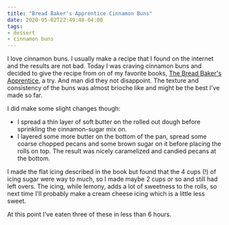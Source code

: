 ```yaml
---
title: "Bread Baker's Apprentice Cinnamon Buns"
date: 2020-05-02T22:49:48-04:00
tags:
- dessert
- cinnamon buns
---
```

I love cinnamon buns. I usually make a recipe that I found on the internet and the results are not bad. Today I was craving cinnamon buns and decided to give the recipe from on of my favorite books, [The Bread Baker's Apprentice](https://www.amazon.ca/Bread-Bakers-Apprentice-15th-Anniversary/dp/1607748657), a try. And man did they not disappoint. The texture and consistency of the buns was almost brioche like and might be the best I've made so far.

I did make some slight changes though:
* I spread a thin layer of soft butter on the rolled out dough before sprinkling the cinnamon-sugar mix on.
* I layered some more butter on the bottom of the pan, spread some coarse chopped pecans and some brown sugar on it before placing the rolls on top. The result was nicely caramelized and candied pecans at the bottom.

I made the flat icing described in the book but found that the 4 cups (!) of icing sugar were way to much, so I made maybe 2 cups or so and still had left overs. The icing, while lemony, adds a lot of sweetness to the rolls, so next time I'll probably make a cream cheese icing which is a little less sweet.

At this point I've eaten three of these in less than 6 hours.
